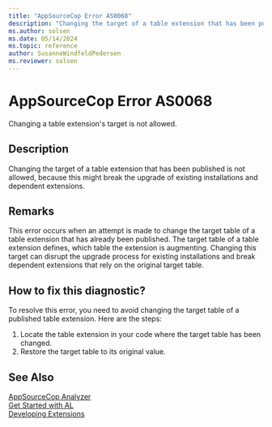 ```yaml
---
title: "AppSourceCop Error AS0068"
description: "Changing the target of a table extension that has been published is not allowed, because this might break the upgrade of existing installations and dependent extensions."
ms.author: solsen
ms.date: 05/14/2024
ms.topic: reference
author: SusanneWindfeldPedersen
ms.reviewer: solsen
---
```

[//]: # (START>DO_NOT_EDIT)
[//]: # (IMPORTANT:Do not edit any of the content between here and the END>DO_NOT_EDIT.)
[//]: # (Any modifications should be made in the .xml files in the ModernDev repo.)
# AppSourceCop Error AS0068
Changing a table extension's target is not allowed.

## Description
Changing the target of a table extension that has been published is not allowed, because this might break the upgrade of existing installations and dependent extensions.

[//]: # (IMPORTANT: END>DO_NOT_EDIT)

## Remarks

This error occurs when an attempt is made to change the target table of a table extension that has already been published. The target table of a table extension defines, which table the extension is augmenting. Changing this target can disrupt the upgrade process for existing installations and break dependent extensions that rely on the original target table.

## How to fix this diagnostic?

To resolve this error, you need to avoid changing the target table of a published table extension. Here are the steps:

1. Locate the table extension in your code where the target table has been changed.
2. Restore the target table to its original value.


## See Also  
[AppSourceCop Analyzer](appsourcecop.md)  
[Get Started with AL](../devenv-get-started.md)  
[Developing Extensions](../devenv-dev-overview.md)  
